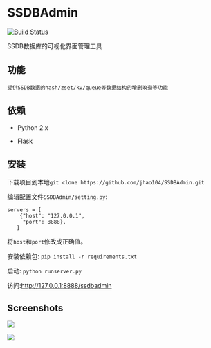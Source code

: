 SSDBAdmin
=======
[![Build Status](https://travis-ci.org/jhao104/SSDBAdmin.svg?branch=master)](https://travis-ci.org/jhao104/SSDBAdmin)

SSDB数据库的可视化界面管理工具


## 功能
    提供SSDB数据的hash/zset/kv/queue等数据结构的增删改查等功能

## 依赖

* Python 2.x

* Flask

## 安装

下载项目到本地`git clone https://github.com/jhao104/SSDBAdmin.git`

编辑配置文件`SSDBAdmin/setting.py`:
```
servers = [
    {"host": "127.0.0.1",
     "port": 8888},
   ]
```
将`host`和`port`修改成正确值。

安装依赖包:
```pip install -r requirements.txt```

启动:
```python runserver.py```

访问:http://127.0.0.1:8888/ssdbadmin


## Screenshots

![](./SSDBAdmin/static/img/index.png)

![](./SSDBAdmin/static/img/queue.png)
